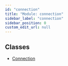 ```yaml
---
id: "connection"
title: "Module: connection"
sidebar_label: "connection"
sidebar_position: 0
custom_edit_url: null
---
```


## Classes

- [Connection](../classes/connection.Connection.md)
